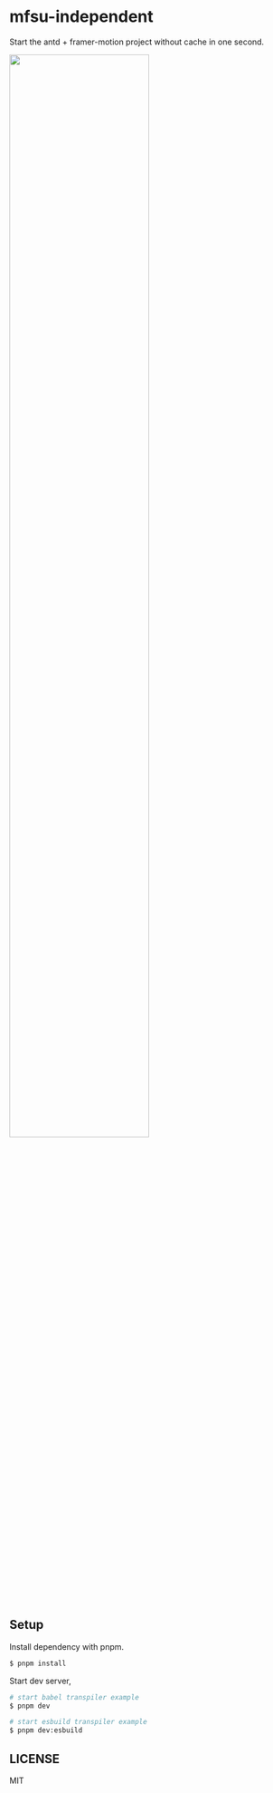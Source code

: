 # mfsu-independent

Start the antd + framer-motion project without cache in one second.

<img src='https://img.alicdn.com/imgextra/i2/O1CN01k8Gjoo1P5rgMGHuuC_!!6000000001790-2-tps-1204-378.png' width='70%' />

## Setup

Install dependency with pnpm.

```bash
$ pnpm install
```

Start dev server,

```bash
# start babel transpiler example
$ pnpm dev

# start esbuild transpiler example
$ pnpm dev:esbuild
```

## LICENSE

MIT
